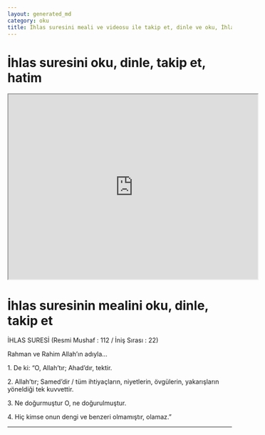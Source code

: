 ```yaml
---
layout: generated_md
category: oku
title: İhlas suresini meali ve videosu ile takip et, dinle ve oku, İhlas dinle, İhlas meali, hatim dinle, hatim yap.
---
```


<div class="container">
  <div class="row">
    <div class="col-lg-12">
      <h1>İhlas suresini oku, dinle, takip et, hatim</h1>
      <div class="div-youtube-embed">
        <iframe width="560" height="415" src="https://www.youtube.com/embed/">frameborder="0" allowfullscreen></iframe>
      </div>
    </div>
  </div>

  <div class="row">
    <div class="col-lg-12">
      <h1>İhlas suresinin mealini oku, dinle, takip et</h1>
      <div><p></p><p></p><p>İHLAS SURESİ (Resmi Mushaf : 112 / İniş Sırası : 22)</p><p>Rahman ve Rahim Allah’ın adıyla…</p><p></p><p></p><p>1. De ki: “O, Allah’tır; Ahad’dır, tektir.</p><p></p><p></p><p>2. Allah’tır; Samed’dir / tüm ihtiyaçların, niyetlerin, övgülerin, yakarışların yöneldiği tek kuvvettir.</p><p></p><p></p><p>3. Ne doğurmuştur O, ne doğurulmuştur.</p><p></p><p></p><p>4. Hiç kimse onun dengi ve benzeri olmamıştır, olamaz.”</p><p></p><p></p></div>
    </div>
  </div>
</div>
<hr />